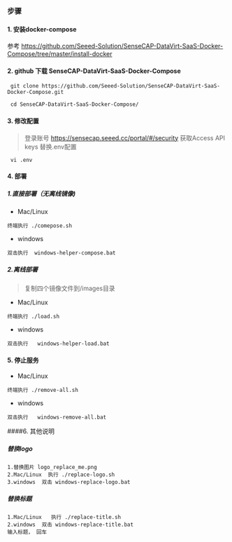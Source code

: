 ### 步骤
#### 1. 安装docker-compose
参考  https://github.com/Seeed-Solution/SenseCAP-DataVirt-SaaS-Docker-Compose/tree/master/install-docker

#### 2. github 下载 SenseCAP-DataVirt-SaaS-Docker-Compose

```
 git clone https://github.com/Seeed-Solution/SenseCAP-DataVirt-SaaS-Docker-Compose.git
 
 cd SenseCAP-DataVirt-SaaS-Docker-Compose/
```


#### 3. 修改配置

>登录账号 https://sensecap.seeed.cc/portal/#/security 获取Access API keys 替换.env配置

```
 vi .env 

```  

#### 4. 部署

##### 1.直接部署（无离线镜像)
+ Mac/Linux

```
终端执行 ./comepose.sh
```
+ windows 

```
双击执行  windows-helper-compose.bat
```

##### 2.离线部署
>复制四个镜像文件到/images目录

+ Mac/Linux

```
终端执行 ./load.sh
```

+ windows

```
双击执行   windows-helper-load.bat
```

#### 5. 停止服务
+ Mac/Linux

```
终端执行 ./remove-all.sh
```
+ windows

```
双击执行   windows-remove-all.bat
```


####6. 其他说明

##### 替换logo
```
1.替换图片 logo_replace_me.png
2.Mac/Linux  执行 ./replace-logo.sh
3.windows  双击 windows-replace-logo.bat
```
##### 替换标题
```
1.Mac/Linux   执行 ./replace-title.sh
2.windows  双击 windows-replace-title.bat 
输入标题， 回车
```
